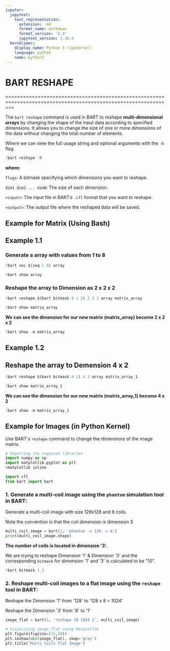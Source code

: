 ```yaml
---
jupyter:
  jupytext:
    text_representation:
      extension: .md
      format_name: markdown
      format_version: '1.3'
      jupytext_version: 1.16.4
  kernelspec:
    display_name: Python 3 (ipykernel)
    language: python
    name: python3
---
```


# BART RESHAPE

===============================================================================================================

The `bart reshape` command is used in BART to reshape **multi-dimensional arrays** by changing the shape of the input data according to specified dimensions. It allows you to change the size of one or more dimensions of the data without changing the total number of elements.

Where we can view the full usage string and optional arguments with the `-h` flag.

```python
!bart reshape -h
```

**where:**

`flags`: A bitmask specifying which dimensions you want to reshape.

`dim1 dim2 ... dimN`: The size of each dimension.

`<input>`: The input file in BART’s `.cfl` format that you want to reshape.

`<output>`: The output file where the reshaped data will be saved.


## Example for Matrix (Using Bash)


## Example 1.1

### Generate a array with values from 1 to 8 

```python
!bart vec $(seq 1 8) array 
```

```python
!bart show array
```

### Reshape the array to Dimension as 2 x 2 x 2

```python
!bart reshape $(bart bitmask 0 1 2) 2 2 2 array matrix_array 
```

```python
!bart show matrix_array
```

**We can see the dimension for our new matrix (matrix_array) become 2 x 2 x 2**

```python
!bart show -m matrix_array
```

## Example 1.2

## Reshape the array to Demension 4 x 2

```python
!bart reshape $(bart bitmask 0 1) 4 2 array matrix_array_1 
```

```python
!bart show matrix_array_1
```

**We can see the dimension for our new matrix (matrix_array_1) become 4 x 2**

```python
!bart show -m matrix_array_1
```

## Example for Images (in Python Kernel)

Use BART's `reshape` command to change the dimensions of the image matrix. 

```python
# Importing the required libraries
import numpy as np
import matplotlib.pyplot as plt
%matplotlib inline

import cfl
from bart import bart
```

### 1. Generate a multi-coil image using the `phantom` simulation tool in BART:

Generate a multi-coil image with size 128x128 and 8 coils.

Note the convention is that the coil dimension is dimension 3

```python
multi_coil_image = bart(1, 'phantom -x 128 -s 8')
print(multi_coil_image.shape)
```

**The number of coils is located in dimension '3'.**

We are trying to reshape Dimension '1' & Dimension '3' and the corresponding `bitmask` for dimension '1' and '3' is calculated to be "10".

```python
!bart bitmask 1 3 
```

### 2. Reshape multi-coil images to a flat image using the `reshape` tool in BART:

Reshape the Dimension '1' from '128' to '128 x 8 = 1024'

Reshape the Dimension '3' from '8' to '1'

```python
image_flat = bart(1, 'reshape 10 1024 1', multi_coil_image)
```

```python
# Visualizing image_flat using Matplotlib
plt.figure(figsize=(15,20))
plt.imshow(abs(image_flat), cmap='gray')
plt.title('Multi Coils Flat Image')
```

```python

```
